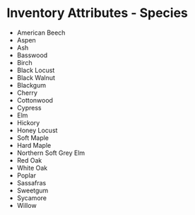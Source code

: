 # Inventory Attributes - Species

-   American Beech
-   Aspen
-   Ash
-   Basswood
-   Birch
-   Black Locust
-   Black Walnut
-   Blackgum
-   Cherry
-   Cottonwood
-   Cypress
-   Elm
-   Hickory
-   Honey Locust
-   Soft Maple
-   Hard Maple
-   Northern Soft Grey Elm 
-   Red Oak
-   White Oak
-   Poplar
-   Sassafras
-   Sweetgum
-   Sycamore
-   Willow
